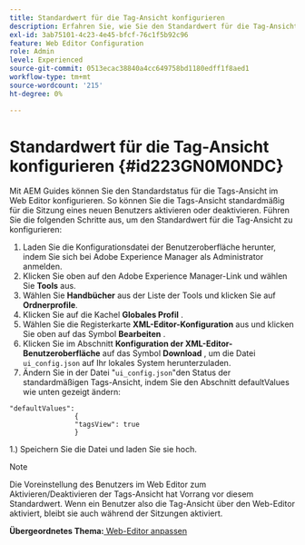 ```yaml
---
title: Standardwert für die Tag-Ansicht konfigurieren
description: Erfahren Sie, wie Sie den Standardwert für die Tag-Ansicht konfigurieren
exl-id: 3ab75101-4c23-4e45-bfcf-76c1f5b92c96
feature: Web Editor Configuration
role: Admin
level: Experienced
source-git-commit: 0513ecac38840a4cc649758bd1180edff1f8aed1
workflow-type: tm+mt
source-wordcount: '215'
ht-degree: 0%

---
```


# Standardwert für die Tag-Ansicht konfigurieren {#id223GN0M0NDC}

Mit AEM Guides können Sie den Standardstatus für die Tags-Ansicht im Web Editor konfigurieren. So können Sie die Tags-Ansicht standardmäßig für die Sitzung eines neuen Benutzers aktivieren oder deaktivieren. Führen Sie die folgenden Schritte aus, um den Standardwert für die Tag-Ansicht zu konfigurieren:

1. Laden Sie die Konfigurationsdatei der Benutzeroberfläche herunter, indem Sie sich bei Adobe Experience Manager als Administrator anmelden.
1. Klicken Sie oben auf den Adobe Experience Manager-Link und wählen Sie **Tools** aus.
1. Wählen Sie **Handbücher** aus der Liste der Tools und klicken Sie auf **Ordnerprofile**.
1. Klicken Sie auf die Kachel **Globales Profil** .
1. Wählen Sie die Registerkarte **XML-Editor-Konfiguration** aus und klicken Sie oben auf das Symbol **Bearbeiten** .
1. Klicken Sie im Abschnitt **Konfiguration der XML-Editor-Benutzeroberfläche** auf das Symbol **Download** , um die Datei `ui_config.json` auf Ihr lokales System herunterzuladen.
1. Ändern Sie in der Datei &quot;`ui_config.json`&quot;den Status der standardmäßigen Tags-Ansicht, indem Sie den Abschnitt defaultValues wie unten gezeigt ändern:

```
"defaultValues":
                {
                "tagsView": true
                }
```

1.) Speichern Sie die Datei und laden Sie sie hoch.

>[!NOTE]
>
> Die Voreinstellung des Benutzers im Web Editor zum Aktivieren/Deaktivieren der Tags-Ansicht hat Vorrang vor diesem Standardwert. Wenn ein Benutzer also die Tag-Ansicht über den Web-Editor aktiviert, bleibt sie auch während der Sitzungen aktiviert.

**Übergeordnetes Thema:**[ Web-Editor anpassen](conf-web-editor.md)
